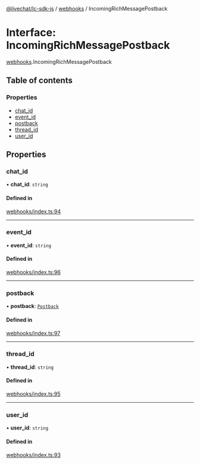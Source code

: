 [@livechat/lc-sdk-js](../README.md) / [webhooks](../modules/webhooks.md) / IncomingRichMessagePostback

# Interface: IncomingRichMessagePostback

[webhooks](../modules/webhooks.md).IncomingRichMessagePostback

## Table of contents

### Properties

- [chat\_id](webhooks.IncomingRichMessagePostback.md#chat_id)
- [event\_id](webhooks.IncomingRichMessagePostback.md#event_id)
- [postback](webhooks.IncomingRichMessagePostback.md#postback)
- [thread\_id](webhooks.IncomingRichMessagePostback.md#thread_id)
- [user\_id](webhooks.IncomingRichMessagePostback.md#user_id)

## Properties

### chat\_id

• **chat\_id**: `string`

#### Defined in

[webhooks/index.ts:94](https://github.com/livechat/lc-sdk-js/blob/11cc290/src/webhooks/index.ts#L94)

___

### event\_id

• **event\_id**: `string`

#### Defined in

[webhooks/index.ts:96](https://github.com/livechat/lc-sdk-js/blob/11cc290/src/webhooks/index.ts#L96)

___

### postback

• **postback**: [`Postback`](objects.Postback.md)

#### Defined in

[webhooks/index.ts:97](https://github.com/livechat/lc-sdk-js/blob/11cc290/src/webhooks/index.ts#L97)

___

### thread\_id

• **thread\_id**: `string`

#### Defined in

[webhooks/index.ts:95](https://github.com/livechat/lc-sdk-js/blob/11cc290/src/webhooks/index.ts#L95)

___

### user\_id

• **user\_id**: `string`

#### Defined in

[webhooks/index.ts:93](https://github.com/livechat/lc-sdk-js/blob/11cc290/src/webhooks/index.ts#L93)
